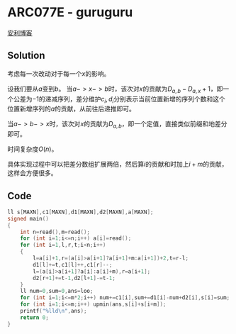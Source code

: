 # ARC077E - guruguru
[安利博客](https://blog.csdn.net/xmr_pursue_dreams/article/details/111874178)
## Solution
考虑每一次改动对于每一个$x$的影响。

设我们要从$a$变到$b$。
当$a->x->b$时，该次对$x$的贡献为$D_{a,b}-D_{a,x}+1$，即一个公差为$-1$的递减序列，差分维护$c_i,d_i$分别表示当前位置新增的序列个数和这个位置新增序列的$a$的贡献，从前往后递推即可。

当$a->b->x$时，该次对$x$的贡献为$D_{a,b}$，即一个定值，直接类似前缀和地差分即可。

时间复杂度$O(n)$。

具体实现过程中可以把差分数组扩展两倍，然后算$i$的贡献和时加上$i+m$的贡献，这样会方便很多。

## Code
```cpp
ll s[MAXN],c1[MAXN],d1[MAXN],d2[MAXN],a[MAXN];
signed main()
{
	int n=read(),m=read();
	for (int i=1;i<=n;i++) a[i]=read();
	for (int i=1,l,r,t;i<n;i++)
	{
		l=a[i]+1,r=(a[i]>a[i+1]?a[i+1]+m:a[i+1])+2,t=r-l;
		d1[l]+=t,c1[l]++,c1[r]--;
		l=(a[i]>a[i+1]?a[i]:a[i]+m),r=a[i+1];
		d2[r+1]+=t-1,d2[l+1]-=t-1;
	}
	ll num=0,sum=0,ans=loo;
	for (int i=1;i<=m*2;i++) num+=c1[i],sum+=d1[i]-num+d2[i],s[i]=sum;
	for (int i=1;i<=m;i++) upmin(ans,s[i]+s[i+m]);
	printf("%lld\n",ans);
	return 0;
}
```
